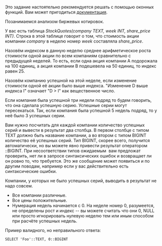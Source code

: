 Это задание настоятельно рекомендуется решать с помощью оконных функций. Вам может пригодиться [документация](https://postgrespro.ru/docs/postgrespro/9.5/functions-window.html).

  

Позанимаемся анализом биржевых котировок.

  

У вас есть таблица _StockQuotes(company TEXT, week INT, share\_price INT)_. Строка в этой таблице говорит о том, что стоимость акции компании _company_ в неделю номер _week_ составляла _share\_price_.

  

Назовём индексом в данную неделю среднее арифметическое роста стоимости одной акции по всем компаниям сравнительно с предыдущей неделей. То есть, если одна акция компании A подорожала на 100 единиц, а акция компании B подешевела на 50 единиц, то индекс равен 25.  

  

Назовём компанию успешной на этой неделе, если изменение стоимости одной её акции было выше индекса. "Изменение D выше индекса I" означает "D > I" как вещественное число.

  

Если компания была успешной три недели подряд то будем говорить, что она сделала успешную серию. Успешные серии могут пересекаться. Так, если компания была успешной 5 недель подряд, то у неё было 3 успешных серии.

  

Вам нужно посчитать для каждой компании количество успешных серий и вывести в результат два столбца. В первом столбце с типом TEXT должно быть название компании, а во втором с типом BIGINT количество её успешных серий. Тип BIGINT, скорее всего, получится автоматически, но вы можете явно привести результат оператором ::BIGINT. При несоответствии типов ожидаемым  вам предложат проверить, нет ли в запросе синтаксических ошибок и возвращает ли он ровно то, что требуется. Это же сообщение может появиться и по другим поводам, например если у вас действительно есть синтаксические ошибки.

  

Компании, у которых не было успешных серий, выводить в результат не надо совсем.

*   Все компании различные.
*   Все цены положительные.
*   Нумерация недель начинается с 0. На неделе номер 0, разумеется, не определены рост и индекс -- вы можете считать что они 0, NULL или просто игнорировать нулевую неделю тем или иным способом при расчёте успешных недель.

  

Пример валидного, но неправильного ответа:

  

    SELECT 'Foo'::TEXT, 0::BIGINT

